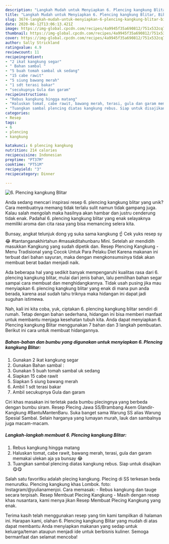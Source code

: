 ```yaml
---
description: "Langkah Mudah untuk Menyiapkan 6. Plencing kangkung Blitar, Bikin Ngiler"
title: "Langkah Mudah untuk Menyiapkan 6. Plencing kangkung Blitar, Bikin Ngiler"
slug: 3674-langkah-mudah-untuk-menyiapkan-6-plencing-kangkung-blitar-bikin-ngiler
date: 2020-06-12T13:06:13.421Z
image: https://img-global.cpcdn.com/recipes/4a9945f35a690812/751x532cq70/6-plencing-kangkung-blitar-foto-resep-utama.jpg
thumbnail: https://img-global.cpcdn.com/recipes/4a9945f35a690812/751x532cq70/6-plencing-kangkung-blitar-foto-resep-utama.jpg
cover: https://img-global.cpcdn.com/recipes/4a9945f35a690812/751x532cq70/6-plencing-kangkung-blitar-foto-resep-utama.jpg
author: Sally Strickland
ratingvalue: 4.9
reviewcount: 11
recipeingredient:
- "2 ikat kangkung segar"
- " Bahan sambal "
- "5 buah tomah sambal uk sedang"
- "15 cabe rawit"
- "5 siung bawang merah"
- "1 sdt terasi bakar"
- "secukupnya Gula dan garam"
recipeinstructions:
- "Rebus kangkung hingga matang"
- "Haluskan tomat, cabe rawit, bawang merah, terasi, gula dan garam memakai ulekan aja ya bunsay 😂"
- "Tuangkan sambal plencing diatas kangkung rebus. Siap untuk disajikan 😋😋"
categories:
- Resep
tags:
- 6
- plencing
- kangkung

katakunci: 6 plencing kangkung 
nutrition: 214 calories
recipecuisine: Indonesian
preptime: "PT37M"
cooktime: "PT51M"
recipeyield: "3"
recipecategory: Dinner

---
```



![6. Plencing kangkung Blitar](https://img-global.cpcdn.com/recipes/4a9945f35a690812/751x532cq70/6-plencing-kangkung-blitar-foto-resep-utama.jpg)

Anda sedang mencari inspirasi resep 6. plencing kangkung blitar yang unik? Cara membuatnya memang tidak terlalu sulit namun tidak gampang juga. Kalau salah mengolah maka hasilnya akan hambar dan justru cenderung tidak enak. Padahal 6. plencing kangkung blitar yang enak selayaknya memiliki aroma dan cita rasa yang bisa memancing selera kita.

Bunsay, angkat telunjuk dong yg suka sama kangkung ☝️ Cek yuks resep sy 😂 #tantanganakhirtahun #masakditahunbaru Mini. Setelah air mendidih masukkan Kangkung yang sudah dipetik dan. Resep Plencing Kangkung - Menu Tradisional yang Cocok Untuk Para Pelaku Diet Karena makanan ini terbuat dari bahan sayuran, maka dengan mengkonsumsinya tidak akan membuat berat badan menjadi naik.

Ada beberapa hal yang sedikit banyak mempengaruhi kualitas rasa dari 6. plencing kangkung blitar, mulai dari jenis bahan, lalu pemilihan bahan segar sampai cara membuat dan menghidangkannya. Tidak usah pusing jika mau menyiapkan 6. plencing kangkung blitar yang enak di mana pun anda berada, karena asal sudah tahu triknya maka hidangan ini dapat jadi suguhan istimewa.


Nah, kali ini kita coba, yuk, ciptakan 6. plencing kangkung blitar sendiri di rumah. Tetap dengan bahan sederhana, hidangan ini bisa memberi manfaat untuk membantu menjaga kesehatan tubuh kita. Anda dapat menyiapkan 6. Plencing kangkung Blitar menggunakan 7 bahan dan 3 langkah pembuatan. Berikut ini cara untuk membuat hidangannya.

<!--inarticleads1-->

##### Bahan-bahan dan bumbu yang digunakan untuk menyiapkan 6. Plencing kangkung Blitar:

1. Gunakan 2 ikat kangkung segar
1. Gunakan  Bahan sambal :
1. Gunakan 5 buah tomah sambal uk sedang
1. Siapkan 15 cabe rawit
1. Siapkan 5 siung bawang merah
1. Ambil 1 sdt terasi bakar
1. Ambil secukupnya Gula dan garam


Ciri khas masakan ini terletak pada bumbu plecingnya yang berbeda dengan bumbu siram. Resep Plecing Jawa SS/Brambang Asem Glandir-Kangkung #BantuMantenBaru. Suka banget sama Warung SS alias Warung Spesial Sambal. Selain harganya yang lumayan murah, lauk dan sambalnya juga macam-macam. 

<!--inarticleads2-->

##### Langkah-langkah membuat 6. Plencing kangkung Blitar:

1. Rebus kangkung hingga matang
1. Haluskan tomat, cabe rawit, bawang merah, terasi, gula dan garam memakai ulekan aja ya bunsay 😂
1. Tuangkan sambal plencing diatas kangkung rebus. Siap untuk disajikan 😋😋


Salah satu favoritku adalah plecing kangkung. Plecing di SS terkesan beda menurutku. Plencing kangkung khas Lombok. foto: Instagram/@yulianamenjoi. Cara memasak: - Rebus kangkung dan tauge secara terpisah. Resep Membuat Plecing Kangkung - Masih dengan resep khas nusantara, kami menya jikan Resep Membuat Plecing Kangkung yang enak. 

Terima kasih telah menggunakan resep yang tim kami tampilkan di halaman ini. Harapan kami, olahan 6. Plencing kangkung Blitar yang mudah di atas dapat membantu Anda menyiapkan makanan yang sedap untuk keluarga/teman ataupun menjadi ide untuk berbisnis kuliner. Semoga bermanfaat dan selamat mencoba!
